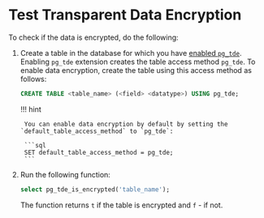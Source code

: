 # Test Transparent Data Encryption

To check if the data is encrypted, do the following:

1. Create a table in the database for which you have [enabled `pg_tde`](setup.md). Enabling `pg_tde` extension creates the table access method `pg_tde`. To enable data encryption, create the table using this access method as follows:

    ```sql
    CREATE TABLE <table_name> (<field> <datatype>) USING pg_tde;
    ```

    !!! hint

        You can enable data encryption by default by setting the `default_table_access_method` to `pg_tde`:

        ```sql
        SET default_table_access_method = pg_tde;
        ```
    
2. Run the following function:

    ```sql
    select pg_tde_is_encrypted('table_name');
    ```

    The function returns `t` if the table is encrypted and `f` - if not.